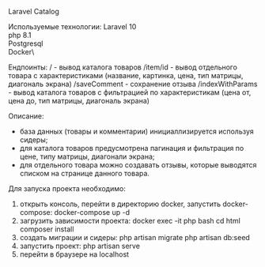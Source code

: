 Laravel Catalog 

Используемые технологии:
Laravel 10\
php 8.1\
Postgresql\
Docker\

Ендпоинты:
/     		        - вывод каталога товаров
/item/id          - вывод отдельного товара с характеристиками (название, картинка, цена, тип матрицы, диагональ экрана)
/saveComment      - сохранение отзыва
/indexWithParams  - вывод каталога товаров с фильтрацией по характеристикам (цена от, цена до, тип матрицы, диагональ экрана)

Описание:
- база данных (товары и комментарии) инициаллизируется используя сидеры;
- для каталога товаров предусмотрена пагинация и фильтрация по цене, типу матрицы, диагонали экрана;
- для отдельного товара можно создавать отзывы, которые выводятся списком на странице данного товара.

Для запуска проекта необходимо:
1. открыть консоль, перейти в директорию docker, запустить docker-compose:
	docker-compose up -d
2. загрузить зависимости проекта:
	docker exec -it php bash
	cd html
	composer install
3. создать миграции и сидеры:
	php artisan migrate
	php artisan db:seed
4. запустить проект: 
	php artisan serve
5. перейти в браузере на localhost

